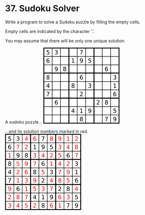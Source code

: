 # 37. Sudoku Solver

Write a program to solve a Sudoku puzzle by filling the empty cells.

Empty cells are indicated by the character '.'.

You may assume that there will be only one unique solution.


A sudoku puzzle...
![](./puzzle.png)

...and its solution numbers marked in red.
![](./solver.png)